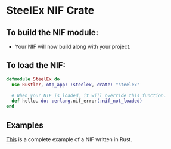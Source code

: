 # SteelEx NIF Crate

## To build the NIF module:

- Your NIF will now build along with your project.

## To load the NIF:

```elixir
defmodule SteelEx do
  use Rustler, otp_app: :steelex, crate: "steelex"

  # When your NIF is loaded, it will override this function.
  def hello, do: :erlang.nif_error(:nif_not_loaded)
end
```

## Examples

[This](https://github.com/rusterlium/NifIo) is a complete example of a NIF written in Rust.
